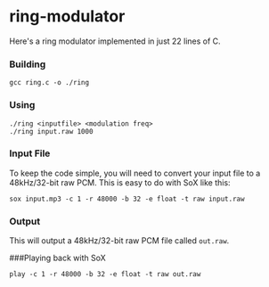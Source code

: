 # ring-modulator
Here's a ring modulator implemented in just 22 lines of C.
### Building
```
gcc ring.c -o ./ring
```
### Using
```
./ring <inputfile> <modulation freq>
./ring input.raw 1000
```
### Input File
To keep the code simple, you will need to convert your input file to a 48kHz/32-bit raw PCM. This is easy to do with SoX like this:
```
sox input.mp3 -c 1 -r 48000 -b 32 -e float -t raw input.raw
```
### Output
This will output a 48kHz/32-bit raw PCM file called `out.raw`.

###Playing back with SoX
```
play -c 1 -r 48000 -b 32 -e float -t raw out.raw
```
